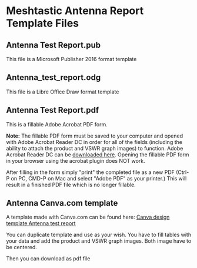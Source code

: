# Meshtastic Antenna Report Template Files

## Antenna Test Report.pub
This file is a Microsoft Publisher 2016 format template

## Antenna_test_report.odg
This file is a Libre Office Draw format template

## Antenna Test Report.pdf
This is a fillable Adobe Acrobat PDF form. 

**Note:** The fillable PDF form must be saved to your computer and opened with Adobe Acrobat Reader DC in order for all of the fields (including the ability to attach the product and VSWR graph images) to function. Adobe Acrobat Reader DC can be [downloaded here](https://get.adobe.com/reader/). Opening the fillable PDF form in your browser using the acrobat plugin does NOT work. 

After filling in the form simply "print" the completed file as a new PDF (Ctrl-P on PC, CMD-P on Mac and select "Adobe PDF" as your printer.) This will result in a finished PDF file which is no longer fillable. 

## Antenna Canva.com template
A template made with Canva.com can be found here: [Canva design template Antenna test report](https://www.canva.com/design/DAGIstVoKfI/P_2_6E8Rsi9PiK3zi2HjPA/view?utm_content=DAGIstVoKfI&utm_campaign=designshare&utm_medium=link&utm_source=publishsharelink&mode=preview)

You can duplicate template and use as your wish.
You have to fill tables with your data and add the product and VSWR graph images.
Both image have to be centered.

Then you can download as pdf file
